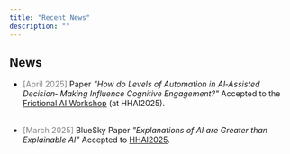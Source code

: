 ```yaml
---
title: "Recent News"
description: ""
---
```



## News
* <span style="color: gray;">[April 2025]</span> Paper _"How do Levels of Automation in AI‑Assisted Decision‑ Making Influence Cognitive Engagement?"_ Accepted to the [Frictional AI Workshop](https://sites.google.com/view/frictional-ai/home?authuser=0) (at HHAI2025).
<br> <br>

* <span style="color: gray;">[March 2025]</span> BlueSky Paper _"Explanations of AI are Greater than Explainable AI"_ Accepted to [HHAI2025](https://hhai-conference.org/2025/).
<br> <br>

